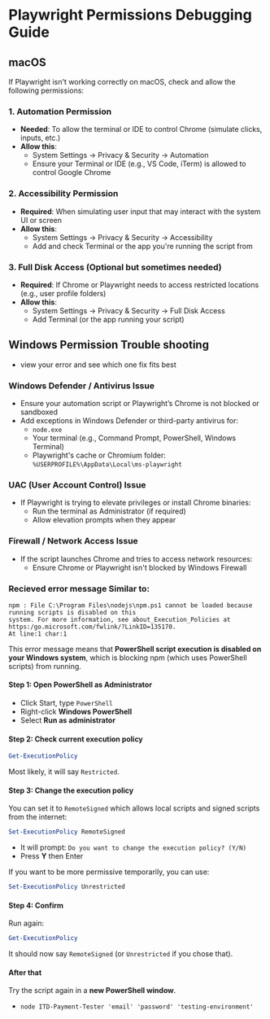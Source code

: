 # Playwright Permissions Debugging Guide

## macOS

If Playwright isn't working correctly on macOS, check and allow the following permissions:

### 1. Automation Permission
- **Needed**: To allow the terminal or IDE to control Chrome (simulate clicks, inputs, etc.)
- **Allow this**:
  - System Settings → Privacy & Security → Automation
  - Ensure your Terminal or IDE (e.g., VS Code, iTerm) is allowed to control Google Chrome

### 2. Accessibility Permission
- **Required**: When simulating user input that may interact with the system UI or screen
- **Allow this**:
  - System Settings → Privacy & Security → Accessibility
  - Add and check Terminal or the app you're running the script from

### 3. Full Disk Access (Optional but sometimes needed)
- **Required**: If Chrome or Playwright needs to access restricted locations (e.g., user profile folders)
- **Allow this**:
  - System Settings → Privacy & Security → Full Disk Access
  - Add Terminal (or the app running your script)



## Windows Permission Trouble shooting
- view your error and see which one fix fits best

### Windows Defender / Antivirus Issue
- Ensure your automation script or Playwright’s Chrome is not blocked or sandboxed
- Add exceptions in Windows Defender or third-party antivirus for:
  - `node.exe`
  - Your terminal (e.g., Command Prompt, PowerShell, Windows Terminal)
  - Playwright's cache or Chromium folder: `%USERPROFILE%\AppData\Local\ms-playwright`

### UAC (User Account Control) Issue
- If Playwright is trying to elevate privileges or install Chrome binaries:
  - Run the terminal as Administrator (if required)
  - Allow elevation prompts when they appear

### Firewall / Network Access Issue
- If the script launches Chrome and tries to access network resources:
  - Ensure Chrome or Playwright isn't blocked by Windows Firewall


### Recieved error message Similar to: 

```
npm : File C:\Program Files\nodejs\npm.ps1 cannot be loaded because running scripts is disabled on this
system. For more information, see about_Execution_Policies at https:/go.microsoft.com/fwlink/?LinkID=135170.
At line:1 char:1
```

This error message means that **PowerShell script execution is disabled on your Windows system**, which is blocking npm (which uses PowerShell scripts) from running.



#### Step 1: Open PowerShell **as Administrator**

* Click Start, type `PowerShell`
* Right-click **Windows PowerShell**
* Select **Run as administrator**

#### Step 2: Check current execution policy

```powershell
Get-ExecutionPolicy
```

Most likely, it will say `Restricted`.

#### Step 3: Change the execution policy

You can set it to `RemoteSigned` which allows local scripts and signed scripts from the internet:

```powershell
Set-ExecutionPolicy RemoteSigned
```

* It will prompt: `Do you want to change the execution policy? (Y/N)`
* Press **Y** then Enter

If you want to be more permissive temporarily, you can use:

```powershell
Set-ExecutionPolicy Unrestricted
```

#### Step 4: Confirm

Run again:

```powershell
Get-ExecutionPolicy
```

It should now say `RemoteSigned` (or `Unrestricted` if you chose that).



#### After that

Try the script again in a **new PowerShell window**.
  - ```node ITD-Payment-Tester 'email' 'password' 'testing-environment'```





